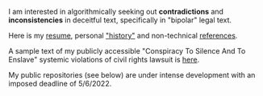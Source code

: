 I am interested in algorithmically seeking out **contradictions** and **inconsistencies** in deceitful text, specifically in "bipolar" legal text.

Here is my [resume](https://github.com/quantapix/quantapix/blob/main/resume.pdf), 
personal ["history"](https://github.com/quantapix/quantapix/blob/main/history.pdf) and non-technical [references](https://github.com/quantapix/quantapix/blob/main/references.pdf).

A sample text of my publicly accessible "Conspiracy To Silence And To Enslave" systemic violations of civil rights lawsuit is [here](https://github.com/quantapix/quantapix/blob/main/rights.pdf).

My public repositories (see below) are under intense development with an imposed deadline of 5/6/2022.

